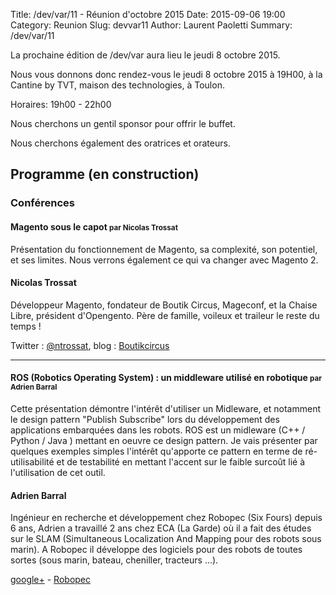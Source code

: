 Title: /dev/var/11 - Réunion d'octobre 2015
Date: 2015-09-06 19:00
Category: Reunion
Slug: devvar11
Author: Laurent Paoletti
Summary: /dev/var/11


La prochaine édition de /dev/var aura lieu le jeudi 8 octobre 2015.

Nous vous donnons donc rendez-vous le jeudi 8 octobre 2015 à 19H00, à la Cantine by TVT, maison des technologies, à Toulon.

Horaires: 19h00 - 22h00

Nous cherchons un gentil sponsor pour offrir le buffet. 

Nous cherchons également des oratrices et orateurs.
 
 
## Programme (en construction)

### Conférences

####  Magento sous le capot <small>par Nicolas Trossat</small>


Présentation du fonctionnement de Magento, sa complexité, son potentiel, et ses limites. 
Nous verrons également ce qui va changer avec Magento 2.

<h4 class='subheader'>Nicolas Trossat</h4>

Développeur Magento, fondateur de Boutik Circus, Mageconf, et la Chaise Libre, président d'Opengento. 
Père de famille, voileux et traileur le reste du temps !

Twitter :  [@ntrossat](http://twitter.com/ntrossat), blog :  [Boutikcircus](http://www.boutikcircus.com)

<hr>

#### ROS (Robotics Operating System) : un middleware utilisé en robotique <small>par Adrien Barral </small>

Cette présentation démontre l'intérêt d'utiliser un Midleware, et notamment le design pattern "Publish Subscribe"
lors du développement des applications embarquées dans les robots. ROS est un midleware (C++ / Python / Java ) 
mettant en oeuvre ce design pattern. Je vais présenter par quelques exemples simples l'intérêt qu'apporte ce pattern 
en terme de ré-utilisabilité et de testabilité en mettant l'accent sur le faible surcoût lié à l'utilisation 
de cet outil.
  
<h4 class='subheader'>Adrien Barral</h4>

Ingénieur en recherche et développement chez Robopec (Six Fours) depuis 6 ans, Adrien a travaillé 2 ans chez ECA (La Garde) 
où il a fait des études sur le SLAM (Simultaneous Localization And Mapping pour des robots sous marin). 
A Robopec il développe des logiciels pour des robots de toutes sortes (sous marin, bateau, cheniller, tracteurs ...).

[google+](https://www.google.com/+AdrienBARRAL) - [Robopec](http://www.robopec.com)